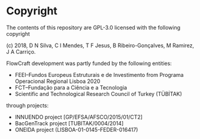 # Copyright

The contents of this repository are GPL-3.0 licensed with the following copyright

(c) 2018, D N Silva, C I Mendes, T F Jesus, B Ribeiro-Gonçalves, M Ramirez, J A Carriço. 


FlowCraft development was partly funded by the following entities: 

* FEEI–Fundos Europeus Estruturais e de Investimento from Programa Operacional Regional Lisboa 2020 
* FCT–Fundação para a Ciência e a Tecnologia 
* Scientific and Technological Research Council of Turkey (TÜBİTAK)

through projects:

* INNUENDO project [GP/EFSA/AFSCO/2015/01/CT2]
* BacGenTrack project [TUBITAK/0004/2014]
* ONEIDA project (LISBOA-01-0145-FEDER-016417)

